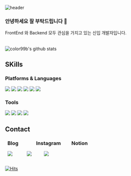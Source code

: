 ![header](https://capsule-render.vercel.app/api?type=waving&color=90c8ff&height=200&section=header&text=Young%20Jun&fontSize=50&animation=twinkling&fontColor=f4f9ff&&fontAlignY=30&desc=Gibhub%20profile)
### 안녕하세요 잘 부탁드립니다  👋
FrontEnd 와 Backend 모두 관심을 가지고 있는 신입 개발자입니다.  
<br/>   
![color99b's github stats](https://github-readme-stats.vercel.app/api?username=color99b&show_icons=true&width=100%)
<br/>
## SKills

### Platforms & Languages
<img src="https://img.shields.io/badge/React-E33300F?style=flat-square&logo=React&logoColor=white"/></a>
<img src="https://img.shields.io/badge/NextJs-AABBFF?style=flat-square&logo=nextjs&logoColor=white"/></a>
<img src="https://img.shields.io/badge/Typescript-1572B6?style=flat-square&logo=Typescript&logoColor=white"/></a>
<img src="https://img.shields.io/badge/JavaScript-F7DF1E?style=flat-square&logo=JavaScript&logoColor=white"/></a>
<img src="https://img.shields.io/badge/CSS3-D00022?style=flat-square&logo=CSS3&logoColor=white"/></a>
<img src="https://img.shields.io/badge/HTML5-E34F26?style=flat-square&logo=HTML5&logoColor=white"/></a>


### Tools
<img src="https://img.shields.io/badge/github-D00022?style=flat-square&logo=github&logoColor=white"/></a>
<img src="https://img.shields.io/badge/slack-E34F26?style=flat-square&logo=slack&logoColor=white"/></a>
<img src="https://img.shields.io/badge/trello-1572B6?style=flat-square&logo=trello&logoColor=white"/></a>
<img src="https://img.shields.io/badge/discord-AABBFF?style=flat-square&logo=discord&logoColor=white"/></a>
##


<!--  

활용가능한 언어 배지 추가 방식

<img src="https://img.shields.io/badge/(언어이름)-(색의 해시값 #제외)?style=flat-square&logo=(언어이름)&logoColor=white"/></a>

-->

## Contact
###  &nbsp; Blog  &nbsp;&nbsp;&nbsp; &nbsp;  &nbsp; &nbsp; &nbsp; &nbsp;  Instagram  &nbsp; &nbsp;&nbsp;&nbsp; &nbsp; Notion
&nbsp; <a href="https://yjunvlog.tistory.com" target="_blank"><img src="https://img.shields.io/badge/Tistory-20C997?style=flat-square&logo=tistory&logoColor=white"/></a>
 &nbsp; &nbsp; &nbsp; &nbsp;&nbsp;&nbsp;&nbsp;
<a href="https://www.instagram.com/yjun_1121/" target="_blank"><img src="https://img.shields.io/badge/Instagram-E4405F?style=flat-square&logo=Instagram&logoColor=white"/></a>
&nbsp; &nbsp; &nbsp;&nbsp;&nbsp;&nbsp;
<a href="https://youngjun98.notion.site/e5fe7cc342cd490ab62fb2119a1d759d" target="_blank"><img src="https://img.shields.io/badge/Notion-000000?style=flat-square&logo=Notion&logoColor=white"/></a><br/>  
##
[![Hits](https://hits.seeyoufarm.com/api/count/incr/badge.svg?url=https%3A%2F%2Fgithub.com%2Fcolor99b&count_bg=%233DB1C8&title_bg=%23555555&icon=pjsip.svg&icon_color=%23E7E7E7&title=Visit&edge_flat=false&textAlign=center&alignItems=center)](https://hits.seeyoufarm.com)
<!--
**color99b/color99b** is a ✨ _special_ ✨ repository because its `README.md` (this file) appears on your GitHub profile.

Here are some ideas to get you started:

- 🔭 I’m currently working on ...
- 🌱 I’m currently learning ...
- 👯 I’m looking to collaborate on ...
- 🤔 I’m looking for help with ...
- 💬 Ask me about ...
- 📫 How to reach me: ...
- 😄 Pronouns: ...
- ⚡ Fun fact: ...
-->
